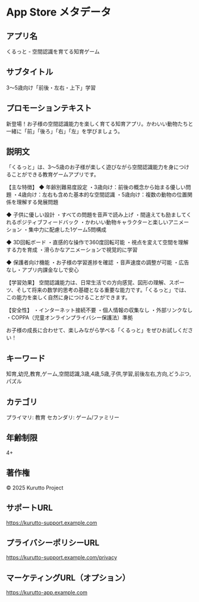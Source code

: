 # App Store メタデータ

## アプリ名
くるっと - 空間認識を育てる知育ゲーム

## サブタイトル
3〜5歳向け「前後・左右・上下」学習

## プロモーションテキスト
新登場！お子様の空間認識能力を楽しく育てる知育アプリ。かわいい動物たちと一緒に「前」「後ろ」「右」「左」を学びましょう。

## 説明文

「くるっと」は、3〜5歳のお子様が楽しく遊びながら空間認識能力を身につけることができる教育ゲームアプリです。

【主な特徴】
◆ 年齢別難易度設定
・3歳向け：前後の概念から始まる優しい問題
・4歳向け：左右も含めた基本的な空間認識
・5歳向け：複数の動物の位置関係を理解する発展問題

◆ 子供に優しい設計
・すべての問題を音声で読み上げ
・間違えても励ましてくれるポジティブフィードバック
・かわいい動物キャラクターと楽しいアニメーション
・集中力に配慮した1ゲーム5問構成

◆ 3D回転ボード
・直感的な操作で360度回転可能
・視点を変えて空間を理解する力を育成
・滑らかなアニメーションで視覚的に学習

◆ 保護者向け機能
・お子様の学習進捗を確認
・音声速度の調整が可能
・広告なし・アプリ内課金なしで安心

【学習効果】
空間認識能力は、日常生活での方向感覚、図形の理解、スポーツ、そして将来の数学的思考の基礎となる重要な能力です。「くるっと」では、この能力を楽しく自然に身につけることができます。

【安全性】
・インターネット接続不要
・個人情報の収集なし
・外部リンクなし
・COPPA（児童オンラインプライバシー保護法）準拠

お子様の成長に合わせて、楽しみながら学べる「くるっと」をぜひお試しください！

## キーワード
知育,幼児,教育,ゲーム,空間認識,3歳,4歳,5歳,子供,学習,前後左右,方向,どうぶつ,パズル

## カテゴリ
プライマリ: 教育
セカンダリ: ゲーム/ファミリー

## 年齢制限
4+

## 著作権
© 2025 Kurutto Project

## サポートURL
https://kurutto-support.example.com

## プライバシーポリシーURL
https://kurutto-support.example.com/privacy

## マーケティングURL（オプション）
https://kurutto-app.example.com